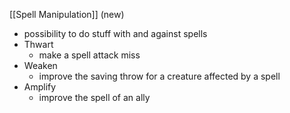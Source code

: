 [[Spell Manipulation]] (new)
- possibility to do stuff with and against spells
- Thwart
	- make a spell attack miss
- Weaken
	- improve the saving throw for a creature affected by a spell
- Amplify
	- improve the spell of an ally